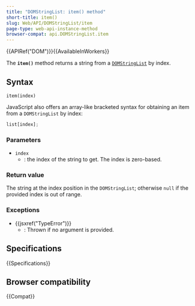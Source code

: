 ```yaml
---
title: "DOMStringList: item() method"
short-title: item()
slug: Web/API/DOMStringList/item
page-type: web-api-instance-method
browser-compat: api.DOMStringList.item
---
```


{{APIRef("DOM")}}{{AvailableInWorkers}}

The **`item()`** method returns a string from a [`DOMStringList`](/en-US/docs/Web/API/DOMStringList) by index.

## Syntax

```js-nolint
item(index)
```

JavaScript also offers an array-like bracketed syntax for obtaining an item from a
`DOMStringList` by index:

```js
list[index];
```

### Parameters

- `index`
  - : the index of the string to get. The index is zero-based.

### Return value

The string at the index position in the `DOMStringList`; otherwise `null` if the provided index is out of range.

### Exceptions

- {{jsxref("TypeError")}}
  - : Thrown if no argument is provided.

## Specifications

{{Specifications}}

## Browser compatibility

{{Compat}}
